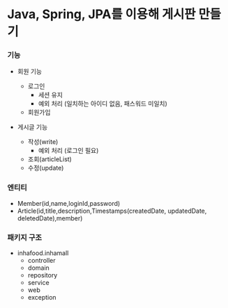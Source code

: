 # Java, Spring, JPA를 이용해 게시판 만들기

### 기능

- 회원 기능
  - 로그인
    - 세션 유지
    - 예외 처리 (일치하는 아이디 없음, 패스워드 미일치)
  - 회원가입


- 게시글 기능
  - 작성(write)
    - 예외 처리 (로그인 필요)
  - 조회(articleList)
  - 수정(update)

### 엔티티

- Member(id,name,loginId,password)
- Article(id,title,description,Timestamps(createdDate, updatedDate, deletedDate),member)

### 패키지 구조

- inhafood.inhamall
  - controller
  - domain
  - repository
  - service
  - web
  - exception
